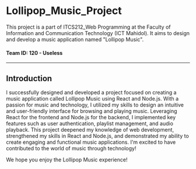 # Lollipop_Music_Project

This project is a part of ITCS212_Web Programming at the Faculty of Information and Communication Technology (ICT Mahidol). It aims to design and develop a music application named "Lollipop Music".

#### Team ID: 120 - Useless

---

## Introduction

I successfully designed and developed a project focused on creating a music application called Lollipop Music using React and Node.js. With a passion for music and technology, I utilized my skills to design an intuitive and user-friendly interface for browsing and playing music. Leveraging React for the frontend and Node.js for the backend, I implemented key features such as user authentication, playlist management, and audio playback. This project deepened my knowledge of web development, strengthened my skills in React and Node.js, and demonstrated my ability to create engaging and functional music applications. I'm excited to have contributed to the world of music through technology!

We hope you enjoy the Lollipop Music experience!
